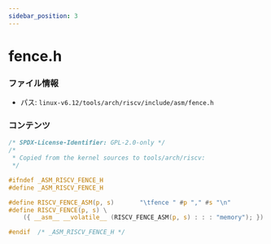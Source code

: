 ```yaml
---
sidebar_position: 3
---
```

# fence.h

### ファイル情報

- パス: `linux-v6.12/tools/arch/riscv/include/asm/fence.h`

### コンテンツ

```h
/* SPDX-License-Identifier: GPL-2.0-only */
/*
 * Copied from the kernel sources to tools/arch/riscv:
 */

#ifndef _ASM_RISCV_FENCE_H
#define _ASM_RISCV_FENCE_H

#define RISCV_FENCE_ASM(p, s)		"\tfence " #p "," #s "\n"
#define RISCV_FENCE(p, s) \
	({ __asm__ __volatile__ (RISCV_FENCE_ASM(p, s) : : : "memory"); })

#endif	/* _ASM_RISCV_FENCE_H */

```
